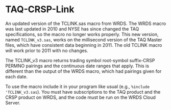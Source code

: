 # TAQ-CRSP-Link
An updated version of the TCLINK.sas macro from WRDS. The WRDS macro was last updated in 2010 and NYSE has since changed the TAQ specifications, so the macro no longer works properly. This new version, named `TCLINK_v3.sas`, works on the millisecond version of the TAQ Master files, which have consistent data beginning in 2011. The old TCLINK macro will work prior to 2011 with no changes.

The TCLINK_v3 macro returns trading symbol root-symbol suffix-CRSP PERMNO pairings and the continuous date ranges that apply. This is different than the output of the WRDS macro, which had pairings given for each date.

To use the macro include it in your program like usual (e.g., `%include 'TCLINK_v3.sas`). You must have subscriptions to the TAQ product and the CRSP product on WRDS, and the code must be run on the WRDS Cloud Server. 
